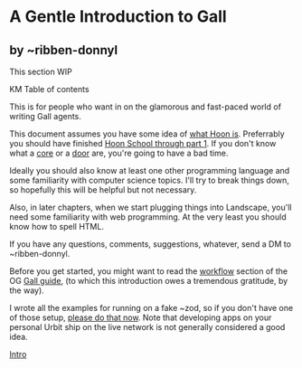 # A Gentle Introduction to Gall

## by ~ribben-donnyl

This section WIP

KM Table of contents

This is for people who want in on the glamorous and fast-paced world of writing Gall agents.  

This document assumes you have some idea of [what Hoon is](https://urbit.org/docs/glossary/hoon/).  Preferrably you should have finished [Hoon School through part 1](https://urbit.org/docs/hoon/hoon-school/).  If you don't know what a [core](https://urbit.org/docs/hoon/hoon-school/arms-and-cores/) or a [door](https://urbit.org/docs/hoon/hoon-school/doors/) are, you're going to have a bad time.

Ideally you should also know at least one other programming language and some familiarity with computer science topics.  I'll try to break things down, so hopefully this will be helpful but not necessary.

Also, in later chapters, when we start plugging things into Landscape, you'll need some familiarity with web programming.  At the very least you should know how to spell HTML.

If you have any questions, comments, suggestions, whatever, send a DM to ~ribben-donnyl.

Before you get started, you might want to read the [workflow](https://github.com/timlucmiptev/gall-guide/blob/master/workflow.md) section of the OG [Gall guide](https://github.com/timlucmiptev/gall-guide), (to which this introduction owes a tremendous gratitude, by the way).

I wrote all the examples for running on a fake ~zod, so if you don't have one of those setup, [please do that now](https://urbit.org/docs/development/environment/).  Note that developing apps on your personal Urbit ship on the live network is not generally considered a good idea.

[Intro](intro.md)

